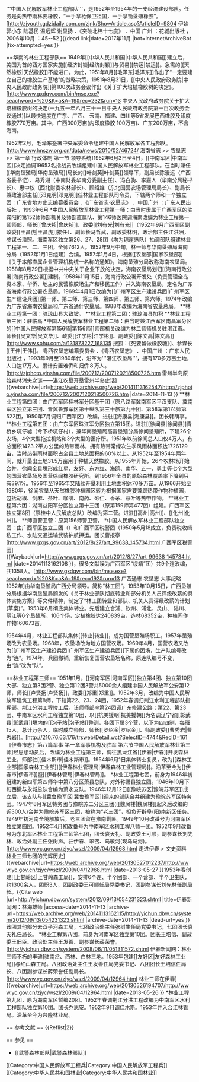 '''中国人民解放军林业工程部队'''，是1952年至1954年的一支经济建设部队。任务是向热带雨林要橡胶，“一手拿枪保卫祖国，一手拿锄垦殖橡胶”。<ref>[http://zjyouth.gdzjdaily.com.cn/zjnk/ShowArticle.asp?ArticleID=9804 伊始 郭小东 陆基民 温远辉 谢显扬 ．《突破北纬十七度》 ．中国 广州 ：花城出版社 ，2006年10月 ：45--52 ]{{dead link|date=2017年11月 |bot=InternetArchiveBot |fix-attempted=yes }}</ref>

==华南的林业工程部队==
1949年[[中华人民共和国|中华人民共和国]]建立后，美国为首的西方国家实施[[经济封锁|经济封锁]]与贸易[[禁运|禁运]]。急需的[[天然橡胶|天然橡胶]]不能进口。为此，1951年8月[[毛泽东|毛泽东]]作出了“一定要建立自己的橡胶生产基地”的战略决策，1951年8月31日，[[中央人民政府政务院|中央人民政府政务院]]第100次政务会议作出《关于扩大培植橡胶树的决定》。<ref>[http://www.gxdqw.com/bin/mse.exe?seachword=%20&K=a&A=19&rec=232&run=13 中央人民政府政务院关于扩大培植橡胶树的决定(一九五一年八月三十一日中央人民政府政务院第一百次政务会议通过)]</ref>以最快速度在广东、广西、 云南、福建、四川等5省发展巴西橡胶及印度橡胶770万亩。其中，广西300万亩(内印度橡胶 100万亩)、广东200万亩，不含海南。

1952年2月，毛泽东签署中央军委命令组建中国人民解放军各工程部队。<ref name="hnsz">[http://www.hnszw.org.cn/data/news/2010/02/46724/  海南省志 >> 农垦志 >> 第一章 行政体制 第一节 领导系统]</ref>1952年6月3日至4日，[[中南军区|中南军区]]决定抽调19653名指战员改编组建中国人民解放军林业工程部队。在当时兼任[[华南垦殖局|华南垦殖局]]局长的[[叶剑英|叶剑英]]领导下，副局长陈漫远（广西省委书记）、易秀湘（中南财委华南分委副主任）、冯白驹、李嘉人（华南分局秘书长）、惠中权（西北财委农林部长）、顾绍雄（东北国营农场管理局局长）、副局长兼政治部主任[[邓克明|邓克明]]任林业工程部队司令员，下辖两个师和一个独立团：<ref>广东省地方史志编纂委员会 ．《广东省志·农垦志》 ．中国广州 ：广东人民出版社 ，1993年6月</ref>
*中国人民解放军林业工程第一师：由当时隶属于广西军区的驻宾阳的第152师师部机关及师部直属队、第146师医院调海南改编为林业工程第一师师部，师长[[曾庆祯|曾庆祯]]、政委[[刘有光|刘有光]]（1952年9月广西军区副政委[[王昌虎|王昌虎]]接任）、副师长马哲武，副政委林明，政治部主任江洪洲，参谋长潘照。海南军区独立第26、27、28团（均为琼崖纵队）抽调部队组建林业工程第一、二、三团，全师7612人。1952年9月中旬，林一师与华南垦殖局海南分局（1952年1月1日组建）合编。<ref name="hnsz"/>1957年1月4日，根据[[农垦部|国家农垦部]]《关于本部直属企业管理机构统一名称的通知》，海南垦殖分局改称海南农垦局。1958年8月29日根据中共中央关于企业下放的决定，海南农垦局划归[[海南行政公署|海南行政公署]]建制。1958年11月15日，海南行政公署开发处（负责管理全岛资本家、华侨、地主的民营橡胶场生产和移民工作）并入海南农垦局，定名为广东省海南行政公署农垦局。1969年4月1日改编为[[广州军区生产建设兵团|广州军区生产建设兵团]]第一师、第二师、第三师、第四师、第五师、第六师。1974年改编为广东省海南农垦局和广东省通什农垦局。1988年改编为海南省农垦总局。<ref name="hnsz"/>
**林业工程第一团：驻琼山县大致坡。
**林业工程第二团：驻琼海县加积
**林业工程第三团：驻临高
*中国人民解放军林业工程第二师：由当时兼江西军区南昌军分区的[[中国人民解放军第156师|第156师]]师部机关改编为林二师师机关驻湛江市。师长[[吴文华|吴文华]]、政委[[江学彬|江学彬]]、副政委[[陈文高|陈文高]]<ref>[http://www.sohu.com/a/131873227_168135 搜狐：《死要留做橡胶魂》]</ref>、参谋长[[王伟|王伟]]。 <ref>粤西农垦志编纂委员会 ．《粤西农垦志》 ．中国广州 ：广东人民出版社 ，1993年9月</ref>至1980年代，沿革为'''湛江农垦局'''，拥有170多万亩土地，人口达17万人。累计安置难侨和归侨８万人。<ref>[http://zjphoto.yinsha.com/file/200712/2007120218500726.htm 雷州半岛原始森林消失之谜——湛江农垦开垦雷州半岛史话] {{webarchive|url=https://web.archive.org/web/20141113162547/http://zjphoto.yinsha.com/file/200712/2007120218500726.htm |date=2014-11-13 }}</ref>
**林业工程第四团：由广西军区桂林军分区基干团（原八路军冀南军区平汉支队、冀南军区独立第三团、晋冀鲁豫军区第十纵队第三十旅第九十团、第58军第174师第522团，1950年7月调归广西军区）改编。进驻[[海康县|海康县]]。团长韩荫亭。
**林业工程第五团：由广东军区珠江军分区独立第15团。进驻[[徐闻县|徐闻县]]青桥乡坑仔墟（今下桥坑仔村），兼华南垦殖局高雷垦殖分局徐闻垦殖所，下建26个农场，4个大型拖拉机站和3个大型的医疗所。1951年以前徐闻总人口仅4万人，有总面积1423.2平方公里的热带雨林，拥有热带常绿次生季风雨林面积达1726129亩，当时热带雨林面积占全县土地总面积的60%以上。从1952年至1954年两年间，就开垦出土地31.5万亩用于种植天然橡胶。从1955年开始，26个农林场开始合并，徐闻全县境形成红星、友好、东方红、海鸥、南华、五一、勇士等七个大型的国营农垦场及国营徐闻橡胶研究所。到1956年全县的原始森林覆盖率下降到只有39.1%。1956年至1965年又陆续开垦利用土地面积达70多万亩。从1966开始至1980年，徐闻农垦从天然橡胶种植园区转为根据国家需要兼顾热带作物种植园，包括胡椒、剑麻、茶叶、咖啡、南药、砂仁、香茅、茶叶等热带作物。 
**林业工程第六团：湖南益阳军分区独立第十三团（原第159师第477团）组建。广西军区独立第8团（原桂中人民解放总队）改编为第二营。进驻[[高州|高州]]、[[化州|化州]]。
**师直警卫营：原第156师警卫营。
*中国人民解放军林业工程部队独立团：由广西军区独立三团（）和广西军区税警团（1950年5月18成立，负责税收缉私工作、水陆交通运输武装护航押运。团长曹报亭<ref>[http://www.gxgs.gov.cn/art/2012/8/27/art_99638_145734.html 广西军区税警团] {{Wayback|url=http://www.gxgs.gov.cn/art/2012/8/27/art_99638_145734.html |date=20141113162108 }}</ref>，很多文献误为广西军区“绥靖”团）共9个连改编，共1358人。<ref>[http://www.gxdqw.com/bin/mse.exe?seachword=%20&K=a&A=19&rec=192&run=13 广西通志 农垦志 大事纪略 1952年]</ref>由华南垦殖局广西分局领导。简称“林工团”。1953年10月15日，广西垦殖分局根据华南垦殖局颁发的《关于林业部队彻底转业和部分机关人员评级改薪的具体实施方案》等文件精神，制定了“林工团转业和部队、机关人员评级改薪的计划(草案)”。1953年6月彻底集体转业。先后建立合浦、钦州、浦北、灵山、 陆川、 丽江等6个垦殖所，106个场，定植橡胶达240839亩，造林68352亩，种植间作作物160673亩。

1954年4月，林业工程部队集体[[转业|转业]]，成为国营垦殖场职工。1957年垦殖场改为农垦场。1968年，农垦场改为地方国营农场。1969年4月，国营农场又改为[[广州军区生产建设兵团|广州军区生产建设兵团]]下属的团场，生产队编号改为“连”。1974年，兵团撤销，重新恢复国营农垦场名称，原连队编号不变，由“连”改为“队”。

==林业工程第三师==
1951年1月，[[河南军区|河南军区]]独立第4团、独立第10团大部、独立第3团2营、独立第12团3营共5000余人组建中国人民解放军公安第12师，师长[[卢贤扬|卢贤扬]]，政委[[郑重|郑重]]。1952年3月，改编为中国人民解放军建筑工程第8师，下辖第22、23、24团，1952年春调归荆江水利工程部队指挥部。荆江分洪工程竣工后。该师师部率第24团调广东修建公路；第22、第23团、中南军区水利工程独立第10团，以[[抗美援朝|抗美援朝]]为名调辽宁省[[彰武县|彰武县]]境内的[[泡子站|泡子站]]整训，各团下属3个营，以下为四四制，每班15人，总计万余人，临时成立师部，师长[[罗绍金|罗绍金]]、师副政委[[曹秀岩|曹秀岩]]。<ref>[http://210.76.63.176/trsweb/Detail.wct?SelectID=4744&RecID=161 《伊春市志》第八篇军事 第一章军事机构及驻军  第六节中国人民解放军林业第三师]</ref>经思想动员后，改编为林业工程第三师，调往黑龙江省[[伊春|伊春]]开发森林工业，师部驻[[佳木斯市|佳木斯市]]。1954年6月1日集体转业复员，改为[[森林工业部|国家森林工业部]][[伊春林业管理局|伊春森林工业管理局]]。沿革至今为[[伊春市|伊春市]]暨[[伊春林管局|伊春林管局]]。
*林业工程第七团，前身为1946年初组建的新四军第四师华中第八分区萧县总队，对外称萧县独立团。1946年10月下旬西撤与永城总队合编为萧永支队。1946年12月12日[[豫皖苏区|豫皖苏军区]]成立后，该支队与[[冀鲁豫军区|冀鲁豫军区]]调来的部队合并组建为豫皖苏军区特务团。1947年8月军区特务团与豫皖苏二分区三团([[魏凤楼|魏凤楼]]起义后改编的近300人)合并为豫皖苏军区三团，被称为“老三团”，担负开辟阜(阳)南新区任务。1949年初河南全境解放后，老三团留在豫南剿匪。1949年10月改番号为河南军区独立第四团。1952年4月初改番号为中南军区水利工程八师一团。1952年9月改番号为东北军区林业工程第三师第七团，团长袁天礼、副政委王可顺，副参谋长刘先林、政治处副主任张树声。驻伊春、翠峦、乌敏河(现乌马河)。 <ref>[http://www.yc.gov.cn/zjyc/wszl/2009/04/12968.html 走进伊春 > 文史资料 林业三师七团的光辉历史] {{webarchive|url=https://web.archive.org/web/20130527012237/http://www.yc.gov.cn/zjyc/wszl/2009/04/12968.html |date=2013-05-27 }}</ref>1953年春创建[[上甘岭区|上甘岭森工局]]，安排6个连、半个团部、一个营部、半个卫生队，约1300余人，团职3人，团副政委王可顺任局党委书记，团副参谋长刘先林任副局长。<ref>{{Cite web |url=http://yichun.dbw.cn/system/2012/09/13/054231323.shtml |title=伊春新闻网：林海雄师 |access-date=2014-11-13 |archive-url=https://web.archive.org/web/20141113162115/http://yichun.dbw.cn/system/2012/09/13/054231323.shtml |archive-date=2014-11-13 |dead-url=yes }}</ref>该团其他部分去双子河森工局，七团政治处主任张树生任局党委书记，七团团长袁天礼任局长。
*林业工程第八团，前身为河南军区独立第10团。团长王培信、副政委王佃臣、政治处主任王发善、副参谋长薛荣誉。<ref>[http://yichun.dbw.cn/system/2008/06/11/051311572.shtml 伊春新闻网：林业三师不朽的丰碑]</ref>驻南岔、西林、白林三地。1953年包建[[友好区|友好森林工业局]]与红山森工局。八团政治处主任王发善任局党委书记、八团团长王培信任局长、八团副参谋长薛荣誉任副局长。<ref>[http://www.yc.gov.cn/zjyc/wszl/2009/04/12964.html 林业三师在伊春] {{webarchive|url=https://web.archive.org/web/20130526194707/http://www.yc.gov.cn/zjyc/wszl/2009/04/12964.html |date=2013-05-26 }}</ref>
*林业工程第九团，原为湖南军区暂编20团。1952年春调荆江分洪工程改编为中南军区水利工程部队独立第10团。团长乔思安。1952年9月调佳木斯。1953年并入合江林管局。沿革至今为兴隆林业局。

== 参考文献 ==
{{Reflist|2}}

== 参见 ==
* [[武警森林部队|武警森林部队]]

[[Category:中国人民解放军工程兵|Category:中国人民解放军工程兵]]
[[Category:中华人民共和国林业|Category:中华人民共和国林业]]